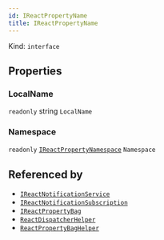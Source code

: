 ```yaml
---
id: IReactPropertyName
title: IReactPropertyName
---
```


Kind: `interface`



## Properties
### LocalName
`readonly`  string `LocalName`

### Namespace
`readonly`  [`IReactPropertyNamespace`](IReactPropertyNamespace) `Namespace`






## Referenced by
- [`IReactNotificationService`](IReactNotificationService)
- [`IReactNotificationSubscription`](IReactNotificationSubscription)
- [`IReactPropertyBag`](IReactPropertyBag)
- [`ReactDispatcherHelper`](ReactDispatcherHelper)
- [`ReactPropertyBagHelper`](ReactPropertyBagHelper)
